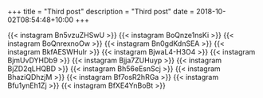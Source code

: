 +++
title = "Third post"
description = "Third post"
date = 2018-10-02T08:54:48+10:00
+++

{{< instagram Bn5vzuZHSwU >}}
{{< instagram BoQnze1nsKi >}}
{{< instagram BoQnrexnoOw >}}
{{< instagram Bn0gdKdnSEA >}}
{{< instagram BkfAESWHuIr >}}
{{< instagram BjwaL4-H3O4 >}}
{{< instagram BjmUvDYHDb9 >}}
{{< instagram Bjja7ZUHuyp >}}
{{< instagram BjZD2qLHQBD >}}
{{< instagram Bh56eEsnScj >}}
{{< instagram BhaziQDhzjM >}}
{{< instagram Bf7osR2hRGa >}}
{{< instagram Bfu1ynEh1Zj >}}
{{< instagram BfXE4YnBoBt >}}